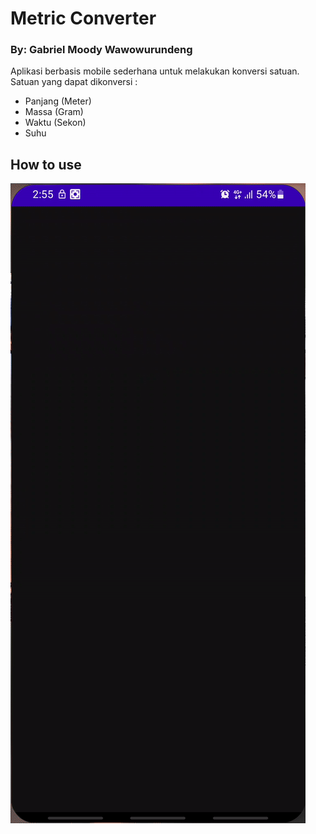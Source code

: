 # Metric Converter
### By: Gabriel Moody Wawowurundeng

Aplikasi berbasis mobile sederhana untuk melakukan konversi satuan. Satuan yang dapat dikonversi :

- Panjang (Meter)
- Massa (Gram)
- Waktu (Sekon)
- Suhu

## How to use
![](https://github.com/GabrielMoody/Metric_Converter-GabrielMoodyWaworundeng-AndroidStudio/blob/main/how_to_use.gif)
